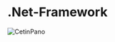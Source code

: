 # .Net-Framework
![CetinPano](https://user-images.githubusercontent.com/50777381/127352059-cc9ed8f0-828a-4ef0-807b-0ceae882b788.jpg)
